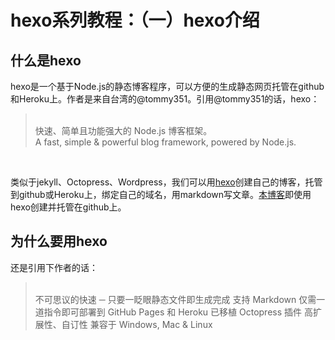 # hexo系列教程：（一）hexo介绍
## 什么是hexo
hexo是一个基于Node.js的静态博客程序，可以方便的生成静态网页托管在github和Heroku上。作者是来自台湾的@tommy351。引用@tommy351的话，hexo：

><br>快速、简单且功能强大的 Node.js 博客框架。<br>
A fast, simple & powerful blog framework, powered by Node.js.
<br>


类似于jekyll、Octopress、Wordpress，我们可以用[hexo](http://zespia.tw/hexo/zh-CN/)创建自己的博客，托管到github或Heroku上，绑定自己的域名，用markdown写文章。[本博客](http://www.azber.com)即使用hexo创建并托管在github上。
## 为什么要用hexo
还是引用下作者的话：
><br>不可思议的快速 ─ 只要一眨眼静态文件即生成完成
支持 Markdown
仅需一道指令即可部署到 GitHub Pages 和 Heroku
已移植 Octopress 插件
高扩展性、自订性
兼容于 Windows, Mac & Linux
<br>
